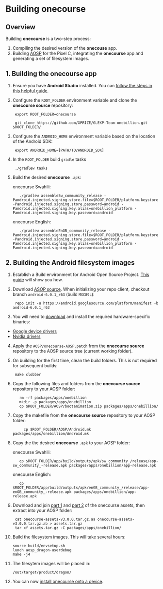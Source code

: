 # Building onecourse

## Overview
Building **onecourse** is a two-step process:


1. Compiling the desired version of the **onecouse** app.
2. Building [AOSP](https://source.android.com) for the Pixel C, integrating the **onecourse** app and generating a set of filesystem images.




## 1. Building the onecourse app

1. Ensure you have **Android Studio** installed. You can [follow the steps in this helpful guide](https://developer.android.com/studio/install.html).

2. Configure the `ROOT_FOLDER` environment variable and clone the **onecourse source** repository:

        export ROOT_FOLDER=onecourse
        
        git clone https://github.com/XPRIZE/GLEXP-Team-onebillion.git $ROOT_FOLDER/

3. Configure the `ANDROID_HOME` environment variable based on the location of the Android SDK:

        export ANDROID_HOME=[PATH/TO/ANDROID_SDK]
        
4. In the `ROOT_FOLDER` build `gradle` tasks

        ./gradlew tasks

5. Build the desired **onecourse** `.apk`:

	onecourse Swahili:

          ./gradlew assembleSw_community_release -Pandroid.injected.signing.store.file=$ROOT_FOLDER/platform.keystore -Pandroid.injected.signing.store.password=android -Pandroid.injected.signing.key.alias=onebillion_platform -Pandroid.injected.signing.key.password=android

	onecourse English:

          ./gradlew assembleEnGB_community_release -Pandroid.injected.signing.store.file=$ROOT_FOLDER/platform.keystore -Pandroid.injected.signing.store.password=android -Pandroid.injected.signing.key.alias=onebillion_platform -Pandroid.injected.signing.key.password=android
        


## 2. Building the Android filesystem images


1. Establish a Build environment for Android Open Source Project. [This guide](https://source.android.com/source/initializing.html) will show you how.

2. Download [ASOP source](https://source.android.com/source/downloading.html). When initializing your repo client, checkout branch `android-6.0.1_r63` (build `MXC89L`):
        
        repo init -u https://android.googlesource.com/platform/manifest -b android-6.0.1_r63

3. You will need to [download](https://developers.google.com/android/drivers) and install the required hardware-specific binaries:
 - [Google device drivers](https://dl.google.com/dl/android/aosp/google_devices-dragon-mxc89l-5452d463.tgz)
 - [Nvidia drivers](https://dl.google.com/dl/android/aosp/nvidia-dragon-mxc89l-7dd0c758.tgz)

4. Apply the `AOSP/onecourse-AOSP.patch` from the **onecourse source** repository to the AOSP source tree (current working folder).


5. On building for the first time, clean the build folders. This is not required for subsequent builds:

        make clobber 
        
6. Copy the following files and folders from the **onecourse source** repository to your AOSP folder:

          rm -rf packages/apps/onebillion
          mkdir -p packages/apps/onebillion
          cp $ROOT_FOLDER/AOSP/bootanimation.zip packages/apps/onebillion/
          

 
7. Copy the makefile from the **onecourse source** repository to your AOSP folder:

			cp $ROOT_FOLDER/AOSP/Android.mk packages/apps/onebillion/Android.mk
              
              
8. Copy the the desired **onecourse** `.apk` to your AOSP folder:

	onecourse Swahili:

          cp $ROOT_FOLDER/app/build/outputs/apk/sw_community_/release/app-sw_community_-release.apk packages/apps/onebillion/app-release.apk

	onecourse English:

          cp $ROOT_FOLDER/app/build/outputs/apk/enGB_community_/release/app-enGB_community_-release.apk packages/apps/onebillion/app-release.apk
         
         
9. Download and join [part 1](https://github.com/XPRIZE/GLEXP-Team-onebillion/releases/download/v3.0.0/onecourse-assets-v3.0.0.tar.gz.aa) and [part 2](https://github.com/XPRIZE/GLEXP-Team-onebillion/releases/download/v3.0.0/onecourse-assets-v3.0.0.tar.gz.ab) of the onecourse assets, then extract into your AOSP folder:

        cat onecourse-assets-v3.0.0.tar.gz.aa onecourse-assets-v3.0.0.tar.gz.ab > assets.tar.gz
        tar xf assets.tar.gz -C packages/apps/onebillion/

        
10. Build the filesystem images. This will take several hours:

        source build/envsetup.sh
        lunch aosp_dragon-userdebug
        make -j4

11. The filesytem images will be placed in:

        /out/target/product/dragon/

12. You can now [install onecourse onto a device](INSTALL.md).
